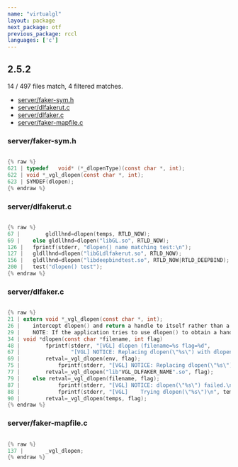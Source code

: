 ```yaml
---
name: "virtualgl"
layout: package
next_package: otf
previous_package: rccl
languages: ['c']
---
```

## 2.5.2
14 / 497 files match, 4 filtered matches.

 - [server/faker-sym.h](#serverfaker-symh)
 - [server/dlfakerut.c](#serverdlfakerutc)
 - [server/dlfaker.c](#serverdlfakerc)
 - [server/faker-mapfile.c](#serverfaker-mapfilec)

### server/faker-sym.h

```c

{% raw %}
621 | typedef	void* (*_dlopenType)(const char *, int);
622 | void *_vgl_dlopen(const char *, int);
623 | SYMDEF(dlopen);
{% endraw %}

```
### server/dlfakerut.c

```c

{% raw %}
67 | 		gldllhnd=dlopen(temps, RTLD_NOW);
69 | 	else gldllhnd=dlopen("libGL.so", RTLD_NOW);
126 | 	fprintf(stderr, "dlopen() name matching test:\n");
127 | 	gldllhnd=dlopen("libGLdlfakerut.so", RTLD_NOW);
156 | 	gldllhnd=dlopen("libdeepbindtest.so", RTLD_NOW|RTLD_DEEPBIND);
200 | 	test("dlopen() test");
{% endraw %}

```
### server/dlfaker.c

```c

{% raw %}
21 | extern void *_vgl_dlopen(const char *, int);
26 |    intercept dlopen() and return a handle to itself rather than a handle to
29 |    NOTE: If the application tries to use dlopen() to obtain a handle to libdl,
34 | void *dlopen(const char *filename, int flag)
48 | 		fprintf(stderr, "[VGL] dlopen (filename=%s flag=%d",
67 | 				"[VGL] NOTICE: Replacing dlopen(\"%s\") with dlopen(\"%s\")\n",
69 | 		retval=_vgl_dlopen(env, flag);
75 | 			fprintf(stderr, "[VGL] NOTICE: Replacing dlopen(\"%s\") with dlopen(\"lib"VGL_DLFAKER_NAME".so\")\n",
77 | 		retval=_vgl_dlopen("lib"VGL_DLFAKER_NAME".so", flag);
79 | 	else retval=_vgl_dlopen(filename, flag);
87 | 			fprintf(stderr, "[VGL] NOTICE: dlopen(\"%s\") failed.\n", filename);
88 | 			fprintf(stderr, "[VGL]    Trying dlopen(\"%s\")\n", temps);
90 | 		retval=_vgl_dlopen(temps, flag);
{% endraw %}

```
### server/faker-mapfile.c

```c

{% raw %}
137 | 		_vgl_dlopen;
{% endraw %}

```